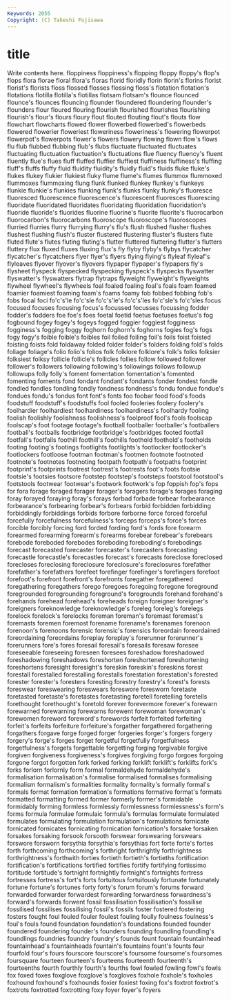 ```yaml
---
Keywords: 2055 
Copyright: (C) Takeshi Fujisawa
---
```


# title

Write contents here.
floppiness
floppiness's flopping floppy floppy's flop's flops flora florae floral flora's
floras florid floridly florin florin's florins florist florist's florists floss
flossed flosses flossing floss's flotation flotation's flotations flotilla flotilla's flotillas
flotsam flotsam's flounce flounced flounce's flounces flouncing flounder floundered floundering
flounder's flounders flour floured flouring flourish flourished flourishes flourishing flourish's
flour's flours floury flout flouted flouting flout's flouts flow flowchart
flowcharts flowed flower flowerbed flowerbed's flowerbeds flowered flowerier floweriest floweriness
floweriness's flowering flowerpot flowerpot's flowerpots flower's flowers flowery flowing flown
flow's flows flu flub flubbed flubbing flub's flubs fluctuate fluctuated
fluctuates fluctuating fluctuation fluctuation's fluctuations flue fluency fluency's fluent fluently
flue's flues fluff fluffed fluffier fluffiest fluffiness fluffiness's fluffing fluff's
fluffs fluffy fluid fluidity fluidity's fluidly fluid's fluids fluke fluke's
flukes flukey flukier flukiest fluky flume flume's flumes flummox flummoxed
flummoxes flummoxing flung flunk flunked flunkey flunkey's flunkeys flunkie flunkie's
flunkies flunking flunk's flunks flunky flunky's fluoresce fluoresced fluorescence fluorescence's
fluorescent fluoresces fluorescing fluoridate fluoridated fluoridates fluoridating fluoridation fluoridation's fluoride
fluoride's fluorides fluorine fluorine's fluorite fluorite's fluorocarbon fluorocarbon's fluorocarbons fluoroscope
fluoroscope's fluoroscopes flurried flurries flurry flurrying flurry's flu's flush flushed
flusher flushes flushest flushing flush's fluster flustered flustering fluster's flusters
flute fluted flute's flutes fluting fluting's flutter fluttered fluttering flutter's
flutters fluttery flux fluxed fluxes fluxing flux's fly flyby flyby's
flybys flycatcher flycatcher's flycatchers flyer flyer's flyers flying flying's flyleaf
flyleaf's flyleaves flyover flyover's flyovers flypaper flypaper's flypapers fly's flysheet
flyspeck flyspecked flyspecking flyspeck's flyspecks flyswatter flyswatter's flyswatters flytrap flytraps
flyweight flyweight's flyweights flywheel flywheel's flywheels foal foaled foaling foal's
foals foam foamed foamier foamiest foaming foam's foams foamy fob
fobbed fobbing fob's fobs focal foci fo'c's'le fo'c'sle fo'c's'le's fo'c's'les
fo'c'sle's fo'c'sles focus focused focuses focusing focus's focussed focusses focussing
fodder fodder's fodders foe foe's foes foetal foetid foetus foetuses
foetus's fog fogbound fogey fogey's fogeys fogged foggier foggiest fogginess
fogginess's fogging foggy foghorn foghorn's foghorns fogies fog's fogs fogy
fogy's foible foible's foibles foil foiled foiling foil's foils foist
foisted foisting foists fold foldaway folded folder folder's folders folding
fold's folds foliage foliage's folio folio's folios folk folklore folklore's
folk's folks folksier folksiest folksy follicle follicle's follicles follies follow
followed follower follower's followers following following's followings follows followup followups
folly folly's foment fomentation fomentation's fomented fomenting foments fond fondant
fondant's fondants fonder fondest fondle fondled fondles fondling fondly fondness
fondness's fondu fondue fondue's fondues fondu's fondus font font's fonts
foo foobar food food's foods foodstuff foodstuff's foodstuffs fool fooled
fooleries foolery foolery's foolhardier foolhardiest foolhardiness foolhardiness's foolhardy fooling foolish
foolishly foolishness foolishness's foolproof fool's fools foolscap foolscap's foot footage
footage's football footballer footballer's footballers football's footballs footbridge footbridge's footbridges
footed footfall footfall's footfalls foothill foothill's foothills foothold foothold's footholds
footing footing's footings footlights footlights's footlocker footlocker's footlockers footloose footman
footman's footmen footnote footnoted footnote's footnotes footnoting footpath footpath's footpaths
footprint footprint's footprints footrest footrest's footrests foot's foots footsie footsie's
footsies footsore footstep footstep's footsteps footstool footstool's footstools footwear footwear's
footwork footwork's fop foppish fop's fops for fora forage foraged
forager forager's foragers forage's forages foraging foray forayed foraying foray's
forays forbad forbade forbear forbearance forbearance's forbearing forbear's forbears forbid
forbidden forbidding forbiddingly forbiddings forbids forbore forborne force forced forceful
forcefully forcefulness forcefulness's forceps forceps's force's forces forcible forcibly forcing
ford forded fording ford's fords fore forearm forearmed forearming forearm's
forearms forebear forebear's forebears forebode foreboded forebodes foreboding foreboding's forebodings
forecast forecasted forecaster forecaster's forecasters forecasting forecastle forecastle's forecastles forecast's
forecasts foreclose foreclosed forecloses foreclosing foreclosure foreclosure's foreclosures forefather forefather's
forefathers forefeet forefinger forefinger's forefingers forefoot forefoot's forefront forefront's forefronts
foregather foregathered foregathering foregathers forego foregoes foregoing foregone foreground foregrounded
foregrounding foreground's foregrounds forehand forehand's forehands forehead forehead's foreheads foreign
foreigner foreigner's foreigners foreknowledge foreknowledge's foreleg foreleg's forelegs forelock forelock's
forelocks foreman foreman's foremast foremast's foremasts foremen foremost forename forename's
forenames forenoon forenoon's forenoons forensic forensic's forensics foreordain foreordained foreordaining
foreordains foreplay foreplay's forerunner forerunner's forerunners fore's fores foresail foresail's
foresails foresaw foresee foreseeable foreseeing foreseen foresees foreshadow foreshadowed foreshadowing
foreshadows foreshorten foreshortened foreshortening foreshortens foresight foresight's foreskin foreskin's foreskins
forest forestall forestalled forestalling forestalls forestation forestation's forested forester forester's
foresters foresting forestry forestry's forest's forests foreswear foreswearing foreswears foreswore
foresworn foretaste foretasted foretaste's foretastes foretasting foretell foretelling foretells forethought
forethought's foretold forever forevermore forever's forewarn forewarned forewarning forewarns forewent
forewoman forewoman's forewomen foreword foreword's forewords forfeit forfeited forfeiting forfeit's
forfeits forfeiture forfeiture's forgather forgathered forgathering forgathers forgave forge forged
forger forgeries forger's forgers forgery forgery's forge's forges forget forgetful
forgetfully forgetfulness forgetfulness's forgets forgettable forgetting forging forgivable forgive forgiven
forgiveness forgiveness's forgives forgiving forgo forgoes forgoing forgone forgot forgotten
fork forked forking forklift forklift's forklifts fork's forks forlorn forlornly
form formal formaldehyde formaldehyde's formalisation formalisation's formalise formalised formalises formalising
formalism formalism's formalities formality formality's formally formal's formals format formation
formation's formations formative format's formats formatted formatting formed former formerly
former's formidable formidably forming formless formlessly formlessness formlessness's form's forms
formula formulae formulaic formula's formulas formulate formulated formulates formulating formulation
formulation's formulations fornicate fornicated fornicates fornicating fornication fornication's forsake forsaken
forsakes forsaking forsook forsooth forswear forswearing forswears forswore forsworn forsythia
forsythia's forsythias fort forte forte's fortes forth forthcoming forthcoming's forthright
forthrightly forthrightness forthrightness's forthwith forties fortieth fortieth's fortieths fortification fortification's
fortifications fortified fortifies fortify fortifying fortissimo fortitude fortitude's fortnight fortnightly
fortnight's fortnights fortress fortresses fortress's fort's forts fortuitous fortuitously fortunate
fortunately fortune fortune's fortunes forty forty's forum forum's forums forward
forwarded forwarder forwardest forwarding forwardness forwardness's forward's forwards forwent fossil
fossilisation fossilisation's fossilise fossilised fossilises fossilising fossil's fossils foster fostered
fostering fosters fought foul fouled fouler foulest fouling foully foulness
foulness's foul's fouls found foundation foundation's foundations founded founder foundered
foundering founder's founders founding foundling foundling's foundlings foundries foundry foundry's
founds fount fountain fountainhead fountainhead's fountainheads fountain's fountains fount's founts
four fourfold four's fours fourscore fourscore's foursome foursome's foursomes foursquare
fourteen fourteen's fourteens fourteenth fourteenth's fourteenths fourth fourthly fourth's fourths
fowl fowled fowling fowl's fowls fox foxed foxes foxglove foxglove's
foxgloves foxhole foxhole's foxholes foxhound foxhound's foxhounds foxier foxiest foxing
fox's foxtrot foxtrot's foxtrots foxtrotted foxtrotting foxy foyer foyer's foyers
